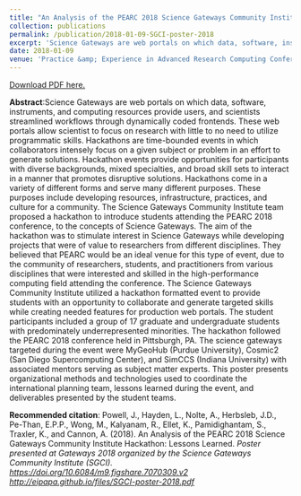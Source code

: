 ```yaml
---
title: "An Analysis of the PEARC 2018 Science Gateways Community Institute Hackathon: Lessons Learned"
collection: publications
permalink: /publication/2018-01-09-SGCI-poster-2018
excerpt: 'Science Gateways are web portals on which data, software, instruments, and computing resources provide users, and scientists streamlined workflows through dynamically coded frontends. These web portals allow scientist to focus on research with little to no need to utilize programmatic skills. Hackathons are time-bounded events in which collaborators intensely focus on a given subject or problem in an effort to generate solutions. Hackathon events provide opportunities for participants with diverse backgrounds, mixed specialties, and broad skill sets to interact in a manner that promotes disruptive solutions. Hackathons come in a variety of different forms and serve many different purposes. These purposes include developing resources, infrastructure, practices, and culture for a community. The Science Gateways Community Institute team proposed a hackathon to introduce students attending the PEARC 2018 conference, to the concepts of Science Gateways. The aim of the hackathon was to stimulate interest in Science Gateways while developing projects that were of value to researchers from different disciplines. They believed that PEARC would be an ideal venue for this type of event, due to the community of researchers, students, and practitioners from various disciplines that were interested and skilled in the high-performance computing field attending the conference. The Science Gateways Community Institute utilized a hackathon formatted event to provide students with an opportunity to collaborate and generate targeted skills while creating needed features for production web portals. The student participants included a group of 17 graduate and undergraduate students with predominately underrepresented minorities. The hackathon followed the PEARC 2018 conference held in Pittsburgh, PA. The science gateways targeted during the event were MyGeoHub (Purdue University), Cosmic2 (San Diego Supercomputing Center), and SimCCS (Indiana University) with associated mentors serving as subject matter experts. This poster presents organizational methods and technologies used to coordinate the international planning team, lessons learned during the event, and deliverables presented by the student teams.'
date: 2018-01-09
venue: 'Practice &amp; Experience in Advanced Research Computing Conference Series (PEARC 2018)'
---
```

[Download PDF here.](http://eipapa.github.io/files/SGCI-poster-2018.pdf)

**Abstract**:Science Gateways are web portals on which data, software, instruments, and computing resources provide users, and scientists streamlined workflows through dynamically coded frontends. These web portals allow scientist to focus on research with little to no need to utilize programmatic skills. Hackathons are time-bounded events in which collaborators intensely focus on a given subject or problem in an effort to generate solutions. Hackathon events provide opportunities for participants with diverse backgrounds, mixed specialties, and broad skill sets to interact in a manner that promotes disruptive solutions. Hackathons come in a variety of different forms and serve many different purposes. These purposes include developing resources, infrastructure, practices, and culture for a community. The Science Gateways Community Institute team proposed a hackathon to introduce students attending the PEARC 2018 conference, to the concepts of Science Gateways. The aim of the hackathon was to stimulate interest in Science Gateways while developing projects that were of value to researchers from different disciplines. They believed that PEARC would be an ideal venue for this type of event, due to the community of researchers, students, and practitioners from various disciplines that were interested and skilled in the high-performance computing field attending the conference. The Science Gateways Community Institute utilized a hackathon formatted event to provide students with an opportunity to collaborate and generate targeted skills while creating needed features for production web portals. The student participants included a group of 17 graduate and undergraduate students with predominately underrepresented minorities. The hackathon followed the PEARC 2018 conference held in Pittsburgh, PA. The science gateways targeted during the event were MyGeoHub (Purdue University), Cosmic2 (San Diego Supercomputing Center), and SimCCS (Indiana University) with associated mentors serving as subject matter experts. This poster presents organizational methods and technologies used to coordinate the international planning team, lessons learned during the event, and deliverables presented by the student teams.

**Recommended citation**: Powell, J., Hayden, L., Nolte, A., Herbsleb, J.D., Pe-Than, E.P.P., Wong, M., Kalyanam, R., Ellet, K., Pamidighantam, S., Traxler, K., and Cannon, A. (2018). An Analysis of the PEARC 2018 Science Gateways Community Institute Hackathon: Lessons Learned. <i>Poster presented at Gateways 2018 organized by the Science Gateways Community Institute (SGCI)<i>. https://doi.org/10.6084/m9.figshare.7070309.v2 http://eipapa.github.io/files/SGCI-poster-2018.pdf